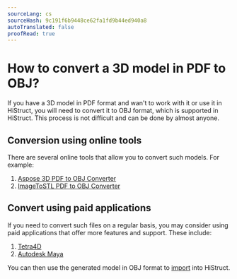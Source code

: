 ```yaml
---
sourceLang: cs
sourceHash: 9c191f6b9448ce62fa1fd9b44ed940a8
autoTranslated: false
proofRead: true
---
```


# How to convert a 3D model in PDF to OBJ?
If you have a 3D model in PDF format and wan't to work with it or use it in HiStruct, you will need to convert it to OBJ format, which is supported in HiStruct. This process is not difficult and can be done by almost anyone.

## Conversion using online tools
There are several online tools that allow you to convert such models. For example:

1. [Aspose 3D PDF to OBJ Converter](https://products.aspose.app/3d/conversion/pdf-to-obj)
2. [ImageToSTL PDF to OBJ Converter](https://imagetostl.com/convert/file/pdf/to/obj)

## Convert using paid applications
If you need to convert such files on a regular basis, you may consider using paid applications that offer more features and support. These include:

1. [Tetra4D](https://tetra4d.com/)
2. [Autodesk Maya](https://www.autodesk.com/products/maya)


You can then use the generated model in OBJ format to [import](importObj.md) into HiStruct.